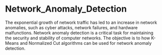 # Network_Anomaly_Detection
 
The exponential growth of network traffic has led to an increase in network
anomalies, such as cyber attacks, network failures, and hardware malfunctions.
Network anomaly detection is a critical task for maintaining the security and
stability of computer networks. The objective is to how K-Means and Normalized Cut algorithms can be used
for network anomaly detection.
